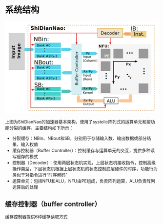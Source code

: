 # 系统结构

![](./system.PNG)

上图为ShiDianNao的加速器基本架构，使用了systolic阵列式的运算单元和按功能分裂的缓存，主要结构如下所示：

- 分裂缓存：NBin、NBout和SB，分别用于存储输入数、输出数据或部分结果、输入权值
- 缓存控制器（Buffer Controller）：控制缓存与运算单元的交互，提供多种读写缓存的模式
- 控制器（Decoder）：使用两层状态机实现，上层状态机接收指令，控制高级操作类型，下层状态机根据上层状态机的状态控制底层硬件的时序，功能行为类似于对指令进行“时序解码”
- 运算单元：包括NFU和ALU，NFU由PE组成，负责阵列运算，ALU负责阵列运算后的处理

## 缓存控制器（buffer controller）

缓存控制器提供6种缓存读取方式